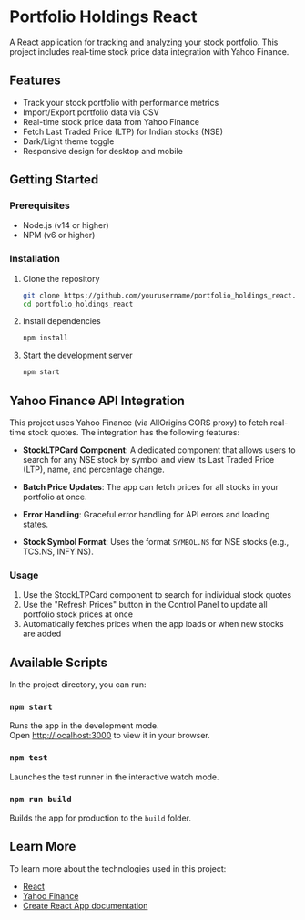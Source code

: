 # Portfolio Holdings React

A React application for tracking and analyzing your stock portfolio. This project includes real-time stock price data integration with Yahoo Finance.

## Features

- Track your stock portfolio with performance metrics
- Import/Export portfolio data via CSV
- Real-time stock price data from Yahoo Finance
- Fetch Last Traded Price (LTP) for Indian stocks (NSE)
- Dark/Light theme toggle
- Responsive design for desktop and mobile

## Getting Started

### Prerequisites

- Node.js (v14 or higher)
- NPM (v6 or higher)

### Installation

1. Clone the repository
   ```bash
   git clone https://github.com/yourusername/portfolio_holdings_react.git
   cd portfolio_holdings_react
   ```

2. Install dependencies
   ```bash
   npm install
   ```

3. Start the development server
   ```bash
   npm start
   ```

## Yahoo Finance API Integration

This project uses Yahoo Finance (via AllOrigins CORS proxy) to fetch real-time stock quotes. The integration has the following features:

- **StockLTPCard Component**: A dedicated component that allows users to search for any NSE stock by symbol and view its Last Traded Price (LTP), name, and percentage change.

- **Batch Price Updates**: The app can fetch prices for all stocks in your portfolio at once.

- **Error Handling**: Graceful error handling for API errors and loading states.

- **Stock Symbol Format**: Uses the format `SYMBOL.NS` for NSE stocks (e.g., TCS.NS, INFY.NS).

### Usage

1. Use the StockLTPCard component to search for individual stock quotes
2. Use the "Refresh Prices" button in the Control Panel to update all portfolio stock prices at once
3. Automatically fetches prices when the app loads or when new stocks are added

## Available Scripts

In the project directory, you can run:

### `npm start`

Runs the app in the development mode.\
Open [http://localhost:3000](http://localhost:3000) to view it in your browser.

### `npm test`

Launches the test runner in the interactive watch mode.

### `npm run build`

Builds the app for production to the `build` folder.

## Learn More

To learn more about the technologies used in this project:

- [React](https://reactjs.org/)
- [Yahoo Finance](https://finance.yahoo.com/)
- [Create React App documentation](https://facebook.github.io/create-react-app/docs/getting-started)
